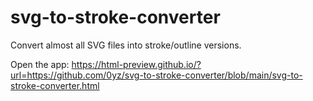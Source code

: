 # svg-to-stroke-converter
Convert almost all SVG files into stroke/outline versions.

Open the app:
https://html-preview.github.io/?url=https://github.com/0yz/svg-to-stroke-converter/blob/main/svg-to-stroke-converter.html
